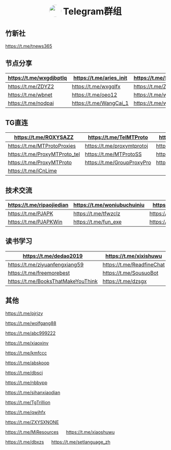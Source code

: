 <h1 align="center">
<sub>
<img src="https://github.com/aa1555/aa1555/blob/main/Misc/telegram%20logo.jpg" height="38" width="38" style="border-radius: 50%">
</sub>
Telegram群组
</h1>

## 竹新社 

https://t.me/tnews365

## 节点分享


|  https://t.me/wxgdjbptlq  |  https://t.me/aries_init  |  https://t.me/ShareCentrePro  |
|------|------|------|
|  https://t.me/ZDYZ2  |  https://t.me/wxgqlfx  |  https://t.me/ZYFXS001  | 
|  https://t.me/wbnet  |  https://t.me/oeo12  |  https://t.me/wxgmrjdcc  | 
|  https://t.me/nodpai  |  https://t.me/WangCai_1  |  https://t.me/wxgdfb_bot  | 

## TG直连

|https://t.me/ROXYSAZZ|https://t.me/TelMTProto|https://t.me/MTProtoTG|
|------|------|------|
|https://t.me/MTProtoProxies|https://t.me/proxymtprotoj|https://t.me/proxymtprotoir|
|https://t.me/ProxyMTProto_tel|https://t.me/MTProtoSS|https://t.me/CnLime|
|https://t.me/ProxyMTProto|https://t.me/GroupProxyPro|https://t.me/BBCXFR|
|https://t.me/iCnLime|

## 技术交流

|https://t.me/ripaojiedian|https://t.me/woniubuchuiniu|https://t.me/fun_apk|
|------|------|------|
|https://t.me/PJAPK|https://t.me/tfwzclz|https://t.me/Mtprotomm|
|https://t.me/PJAPKWin|https://t.me/fun_exe|https://t.me/fun_vpn|

## 读书学习

|https://t.me/dedao2019|https://t.me/xixishuwu|https://t.me/dzsgxs|
|------|------|------|
|https://t.me/ziyuanfengxiang59|https://t.me/ReadfineChat|https://t.me/TGeBook	|
|https://t.me/freemorebest|https://t.me/SousuoBot|https://t.me/Readfine|
|https://t.me/BooksThatMakeYouThink|https://t.me/dzsgx|

## 其他

https://t.me/pjrjzy

https://t.me/wolfgang88

https://t.me/abc999222

https://t.me/xiaoxinv

https://t.me/kmfccc

https://t.me/abskoop

https://t.me/dbscj

https://t.me/nbbypp

https://t.me/sihanxiaodian

https://t.me/TgTrillion

https://t.me/qwjhfx

https://t.me/ZXYSXNONE

https://t.me/MiResources &nbsp;&nbsp;&nbsp;&nbsp; https://t.me/xiaoshuwu

https://t.me/dbxzs     &nbsp;&nbsp;&nbsp;&nbsp;       https://t.me/setlanguage_zh

